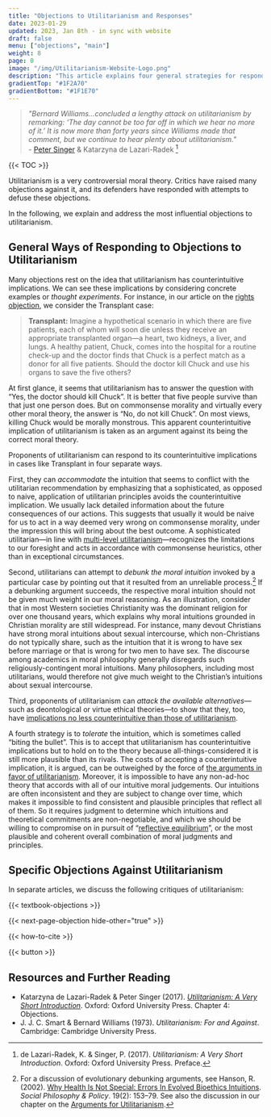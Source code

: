 ```yaml
---
title: "Objections to Utilitarianism and Responses"
date: 2023-01-29
updated: 2023, Jan 8th - in sync with website
draft: false
menu: ["objections", "main"]
weight: 8
page: 0
image: "/img/Utilitarianism-Website-Logo.png"
description: "This article explains four general strategies for responding to objections to utilitarianism, before introducing the most influential specific objections to the theory."
gradientTop: "#1F2A70"
gradientBottom: "#1F1E70"
---
```


> _"Bernard Williams...concluded a lengthy attack on utilitarianism by remarking: ‘The day cannot be too far off in which we hear no more of it.’ It is now more than forty years since Williams made that comment, but we continue to hear plenty about utilitarianism."_ \
> \- [Peter Singer](/utilitarian-thinker/peter-singer) & Katarzyna de Lazari-Radek [^1]

{{< TOC >}}

Utilitarianism is a very controversial moral theory. Critics have raised many objections against it, and its defenders have responded with attempts to defuse these objections.

In the following, we explain and address the most influential objections to utilitarianism.

## General Ways of Responding to Objections to Utilitarianism

Many objections rest on the idea that utilitarianism has counterintuitive implications. We can see these implications by considering concrete examples or _thought experiments_. For instance, in our article on the [rights objection](/objections-to-utilitarianism/rights), we consider the Transplant case:

> **Transplant:** Imagine a hypothetical scenario in which there are five patients, each of whom will soon die unless they receive an appropriate transplanted organ⁠—a heart, two kidneys, a liver, and lungs. A healthy patient, Chuck, comes into the hospital for a routine check-up and the doctor finds that Chuck is a perfect match as a donor for all five patients. Should the doctor kill Chuck and use his organs to save the five others?

At first glance, it seems that utilitarianism has to answer the question with “Yes, the doctor should kill Chuck”. It is better that five people survive than that just one person does. But on commonsense morality and virtually every other moral theory, the answer is “No, do not kill Chuck”. On most views, killing Chuck would be morally monstrous. This apparent counterintuitive implication of utilitarianism is taken as an argument against its being the correct moral theory.

Proponents of utilitarianism can respond to its counterintuitive implications in cases like Transplant in four separate ways.

First, they can _accommodate_ the intuition that seems to conflict with the utilitarian recommendation by emphasizing that a sophisticated, as opposed to naive, application of utilitarian principles avoids the counterintuitive implication. We usually lack detailed information about the future consequences of our actions. This suggests that usually it would be naive for us to act in a way deemed very wrong on commonsense morality, under the impression this will bring about the best outcome. A sophisticated utilitarian—in line with [multi-level utilitarianism](/types-of-utilitarianism#multi-level-utilitarianism-versus-single-level-utilitarianism)—recognizes the limitations to our foresight and acts in accordance with commonsense heuristics, other than in exceptional circumstances.

Second, utilitarians can attempt to _debunk the moral intuition_ invoked by a particular case by pointing out that it resulted from an unreliable process.[^2] If a debunking argument succeeds, the respective moral intuition should not be given much weight in our moral reasoning. As an illustration, consider that in most Western societies Christianity was the dominant religion for over one thousand years, which explains why moral intuitions grounded in Christian morality are still widespread. For instance, many devout Christians have strong moral intuitions about sexual intercourse, which non-Christians do not typically share, such as the intuition that it is wrong to have sex before marriage or that is wrong for two men to have sex. The discourse among academics in moral philosophy generally disregards such religiously-contingent moral intuitions. Many philosophers, including most utilitarians, would therefore not give much weight to the Christian’s intuitions about sexual intercourse.

Third, proponents of utilitarianism can _attack the available alternatives_—such as deontological or virtue ethical theories—to show that they, too, have [implications no less counterintuitive than those of utilitarianism](/arguments-for-utilitarianism#the-poverty-of-the-alternatives).

A fourth strategy is to _tolerate_ the intuition, which is sometimes called “biting the bullet”. This is to accept that utilitarianism has counterintuitive implications but to hold on to the theory because all-things-considered it is still more plausible than its rivals. The costs of accepting a counterintuitive implication, it is argued, can be outweighed by the force of [the arguments in favor of utilitarianism](/arguments-for-utilitarianism). Moreover, it is impossible to have any non-ad-hoc theory that accords with all of our intuitive moral judgements. Our intuitions are often inconsistent and they are subject to change over time, which makes it impossible to find consistent and plausible principles that reflect all of them. So it requires judgment to determine which intuitions and theoretical commitments are non-negotiable, and which we should be willing to compromise on in pursuit of “[reflective equilibrium](/arguments-for-utilitarianism#introduction-moral-methodology-amp-reflective-equilibrium)”, or the most plausible and coherent overall combination of moral judgments and principles.

## Specific Objections Against Utilitarianism

In separate articles, we discuss the following critiques of utilitarianism:

{{< textbook-objections >}}

{{< next-page-objection hide-other="true" >}}

{{< how-to-cite >}}

{{< button >}}

## Resources and Further Reading

- Katarzyna de Lazari-Radek & Peter Singer (2017). _[Utilitarianism: A Very Short Introduction](https://global.oup.com/academic/product/utilitarianism-a-very-short-introduction-9780198728795?cc=de&lang=en&)_. Oxford: Oxford University Press. Chapter 4: Objections.
- J. J. C. Smart & Bernard Williams (1973). _Utilitarianism: For and Against_. Cambridge: Cambridge University Press.

[^1]: de Lazari-Radek, K. & Singer, P. (2017). _Utilitarianism: A Very Short Introduction_. Oxford: Oxford University Press. Preface.
[^2]: For a discussion of evolutionary debunking arguments, see Hanson, R. (2002). [Why Health Is Not Special: Errors In Evolved Bioethics Intuitions](http://mason.gmu.edu/~rhanson/bioerr.pdf). _Social Philosophy & Policy_. 19(2): 153–79. See also the discussion in our chapter on the [Arguments for Utilitarianism](/arguments-for-utilitarianism#evolutionary-debunking-arguments).
